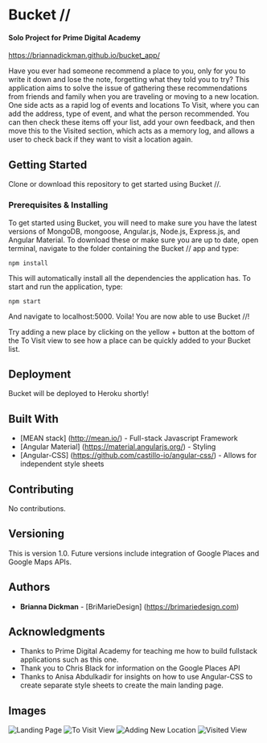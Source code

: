 # Bucket // 
#### Solo Project for Prime Digital Academy

https://briannadickman.github.io/bucket_app/


Have you ever had someone recommend a place to you, only for you to write it down and lose the note, forgetting what they told you to try? This application aims to solve the issue of gathering these recommendations from friends and family when you are traveling or moving to a new location. One side acts as a rapid log of events and locations To Visit, where you can add the address, type of event, and what the person recommended. You can then check these items off your list, add your own feedback, and then move this to the Visited section, which acts as a memory log, and allows a user to check back if they want to visit a location again. 

## Getting Started

Clone or download this repository to get started using Bucket //.

### Prerequisites & Installing

To get started using Bucket, you will need to make sure you have the latest versions of MongoDB, mongoose, Angular.js, Node.js, Express.js, and Angular Material. To download these or make sure you are up to date, open terminal, navigate to the folder containing the Bucket // app and type:

```
npm install
```

This will automatically install all the dependencies the application has. To start and run the application, type:

```
npm start
```

And navigate to localhost:5000. 
Voila! You are now able to use Bucket //!

Try adding a new place by clicking on the yellow + button at the bottom of the To Visit view to see how a place can be quickly added to your Bucket list.


## Deployment

Bucket will be deployed to Heroku shortly!

## Built With

* [MEAN stack] (http://mean.io/) - Full-stack Javascript Framework
* [Angular Material] (https://material.angularjs.org/) - Styling
* [Angular-CSS] (https://github.com/castillo-io/angular-css/) - Allows for independent style sheets

## Contributing

No contributions.

## Versioning

This is version 1.0. Future versions include integration of Google Places and Google Maps APIs.

## Authors

* **Brianna Dickman** - [BriMarieDesign] (https://brimariedesign.com)

## Acknowledgments

* Thanks to Prime Digital Academy for teaching me how to build fullstack applications such as this one.
* Thank you to Chris Black for information on the Google Places API
* Thanks to Anisa Abdulkadir for insights on how to use Angular-CSS to create separate style sheets to create the main landing page.

## Images

![Landing Page](https://cloud.githubusercontent.com/assets/18315757/26768301/8acfe030-496c-11e7-92ec-7f947284b60c.png)
![To Visit View](https://cloud.githubusercontent.com/assets/18315757/26768299/8a536c26-496c-11e7-9caf-709bfdfab418.png)
![Adding New Location](https://cloud.githubusercontent.com/assets/18315757/26768321/b342eec2-496c-11e7-9298-bf10b39ca7cc.png)
![Visited View](https://cloud.githubusercontent.com/assets/18315757/26768302/8ad0c28e-496c-11e7-82d1-5d60b88a1590.png)
